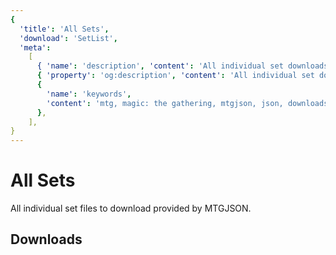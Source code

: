 ```yaml
---
{
  'title': 'All Sets',
  'download': 'SetList',
  'meta':
    [
      { 'name': 'description', 'content': 'All individual set downloads outputs from MTGJSON.' },
      { 'property': 'og:description', 'content': 'All individual set downloads outputs from MTGJSON.' },
      {
        'name': 'keywords',
        'content': 'mtg, magic: the gathering, mtgjson, json, downloads, download set, individual sets, all sets',
      },
    ],
}
---
```


# All Sets

All individual set files to download provided by MTGJSON.

## Downloads

<DownloadList file="SetList" />

